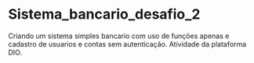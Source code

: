 # Sistema_bancario_desafio_2
Criando um sistema simples bancario com uso de funções apenas e cadastro de usuarios e contas sem autenticação. Atividade da plataforma DIO.
